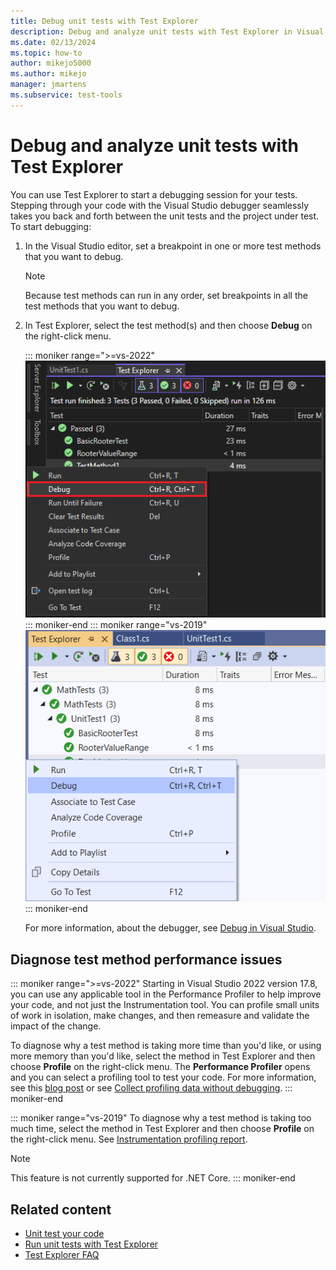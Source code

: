 ```yaml
---
title: Debug unit tests with Test Explorer
description: Debug and analyze unit tests with Test Explorer in Visual Studio by setting breakpoints to diagnose test method performance issues.
ms.date: 02/13/2024
ms.topic: how-to
author: mikejo5000
ms.author: mikejo
manager: jmartens
ms.subservice: test-tools
---
```

# Debug and analyze unit tests with Test Explorer

You can use Test Explorer to start a debugging session for your tests. Stepping through your code with the Visual Studio debugger seamlessly takes you back and forth between the unit tests and the project under test. To start debugging:

1. In the Visual Studio editor, set a breakpoint in one or more test methods that you want to debug.

    > [!NOTE]
    > Because test methods can run in any order, set breakpoints in all the test methods that you want to debug.

2. In Test Explorer, select the test method(s) and then choose **Debug** on the right-click menu.

   ::: moniker range=">=vs-2022"
   ![Test execution details](../test/media/vs-2022/test-explorer-debug.png)
   ::: moniker-end
   ::: moniker range="vs-2019"
   ![Test execution details](../test/media/vs-2019/test-explorer-debug.png)
   ::: moniker-end

   For more information, about the debugger, see [Debug in Visual Studio](../debugger/debugger-feature-tour.md).

## Diagnose test method performance issues

::: moniker range=">=vs-2022"
Starting in Visual Studio 2022 version 17.8, you can use any applicable tool in the Performance Profiler to help improve your code, and not just the Instrumentation tool. You can profile small units of work in isolation, make changes, and then remeasure and validate the impact of the change.

To diagnose why a test method is taking more time than you'd like, or using more memory than you'd like, select the method in Test Explorer and then choose **Profile** on the right-click menu. The **Performance Profiler** opens and you can select a profiling tool to test your code. For more information, see this [blog post](https://devblogs.microsoft.com/visualstudio/a-unit-of-profiling-makes-the-allocations-go-away/) or see [Collect profiling data without debugging](../profiling/running-profiling-tools-with-or-without-the-debugger.md#collect-profiling-data-without-debugging).
::: moniker-end

::: moniker range="vs-2019"
To diagnose why a test method is taking too much time, select the method in Test Explorer and then choose **Profile** on the right-click menu. See [Instrumentation profiling report](../profiling/understanding-instrumentation-data-values.md?view=vs-2017&preserve-view=true).

> [!NOTE]
> This feature is not currently supported for .NET Core.
::: moniker-end

## Related content

- [Unit test your code](../test/unit-test-your-code.md)
- [Run unit tests with Test Explorer](../test/run-unit-tests-with-test-explorer.md)
- [Test Explorer FAQ](test-explorer-faq.md)
